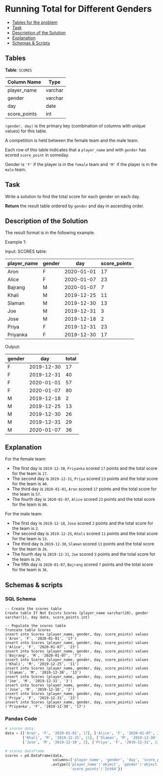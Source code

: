 # Running Total for Different Genders

- [Tables for the problem](#tables)
- [Task](#task)
- [Description of the Solution](#description-of-the-solution)
- [Explanation](#explanation)
- [Schemas & Scripts](#schemas--scripts)

## Tables 

**Table**: `SCORES`

| Column Name  | Type    |
|--------------|---------|
| player_name  | varchar |
| gender       | varchar |
| day          | date    |
| score_points | int     |

`(gender, day)` is the primary key (combination of columns with unique values) for this table.

A competition is held between the female team and the male team.

Each row of this table indicates that a `player_name` and with `gender` has scored `score_point` in someday.

Gender is `'F'` if the player is in the `female` team and `'M'` if the player is in the `male` team.

## Task

Write a solution to find the total score for each gender on each day.

**Return** the result table ordered by `gender` and day in ascending order.

## Description of the Solution ##

The result format is in the following example.

Example 1:

Input: 
SCORES table:

| player_name | gender | day        | score_points |
|-------------|--------|------------|--------------|
| Aron        | F      | 2020-01-01 | 17           |
| Alice       | F      | 2020-01-07 | 23           |
| Bajrang     | M      | 2020-01-07 | 7            |
| Khali       | M      | 2019-12-25 | 11           |
| Slaman      | M      | 2019-12-30 | 13           |
| Joe         | M      | 2019-12-31 | 3            |
| Jose        | M      | 2019-12-18 | 2            |
| Priya       | F      | 2019-12-31 | 23           |
| Priyanka    | F      | 2019-12-30 | 17           |

Output: 

| gender | day        | total |
|--------|------------|-------|
| F      | 2019-12-30 | 17    |
| F      | 2019-12-31 | 40    |
| F      | 2020-01-01 | 57    |
| F      | 2020-01-07 | 80    |
| M      | 2019-12-18 | 2     |
| M      | 2019-12-25 | 13    |
| M      | 2019-12-30 | 26    |
| M      | 2019-12-31 | 29    |
| M      | 2020-01-07 | 36    |

## Explanation ##

For the female team:
- The first day is `2019-12-30`, `Priyanka` scored `17` points and the total score for the team is `17`.
- The second day is `2019-12-31`, `Priya` scored `23` points and the total score for the team is `40`.
- The third day is `2020-01-01`, `Aron` scored `17` points and the total score for the team is `57`.
- The fourth day is `2020-01-07`, `Alice` scored `23` points and the total score for the team is `80`.

For the male team:
- The first day is `2019-12-18`, `Jose` scored `2` points and the total score for the team is `2`.
- The second day is `2019-12-25`, `Khali` scored `11` points and the total score for the team is `13`.
- The third day is `2019-12-30`, `Slaman` scored `13` points and the total score for the team is `26`.
- The fourth day is `2019-12-31`, `Joe` scored `3` points and the total score for the team is `29`.
- The fifth day is `2020-01-07`, `Bajrang` scored `7` points and the total score for the team is `36`.

## Schemas & scripts

### SQL Schema

```genericsql
-- Create the scores table
Create table If Not Exists Scores (player_name varchar(20), gender varchar(1), day date, score_points int)
    
-- Populate the scores table
Truncate table Scores
insert into Scores (player_name, gender, day, score_points) values ('Aron', 'F', '2020-01-01', '17')
insert into Scores (player_name, gender, day, score_points) values ('Alice', 'F', '2020-01-07', '23')
insert into Scores (player_name, gender, day, score_points) values ('Bajrang', 'M', '2020-01-07', '7')
insert into Scores (player_name, gender, day, score_points) values ('Khali', 'M', '2019-12-25', '11')
insert into Scores (player_name, gender, day, score_points) values ('Slaman', 'M', '2019-12-30', '13')
insert into Scores (player_name, gender, day, score_points) values ('Joe', 'M', '2019-12-31', '3')
insert into Scores (player_name, gender, day, score_points) values ('Jose', 'M', '2019-12-18', '2')
insert into Scores (player_name, gender, day, score_points) values ('Priya', 'F', '2019-12-31', '23')
insert into Scores (player_name, gender, day, score_points) values ('Priyanka', 'F', '2019-12-30', '17')
```

### Pandas Code

```python
# scores data
data = [['Aron', 'F', '2020-01-01', 17], ['Alice', 'F', '2020-01-07', 23], ['Bajrang', 'M', '2020-01-07', 7], 
        ['Khali', 'M', '2019-12-25', 11], ['Slaman', 'M', '2019-12-30', 13], ['Joe', 'M', '2019-12-31', 3], 
        ['Jose', 'M', '2019-12-18', 2], ['Priya', 'F', '2019-12-31', 23], ['Priyanka', 'F', '2019-12-30', 17]]

# scores dataframe
scores = pd.DataFrame(data, 
                      columns=['player_name', 'gender', 'day', 'score_points']) \
                     .astype({'player_name':'object', 'gender':'object', 'day':'datetime64[ns]', 
                              'score_points':'Int64'})
```